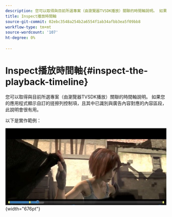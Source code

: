 ```yaml
---
description: 您可以取得與目前所選專案（由瀏覽器TVSDK播放）關聯的時間軸說明。 如果您的應用程式顯示自訂的搓擦列控制項，且其中已識別與廣告內容對應的內容區段，此說明會很有用。
title: Inspect播放時間軸
source-git-commit: 02ebc3548a254b2a6554f1ab34afbb3ea5f09bb8
workflow-type: tm+mt
source-wordcount: '107'
ht-degree: 0%

---
```


# Inspect播放時間軸{#inspect-the-playback-timeline}

您可以取得與目前所選專案（由瀏覽器TVSDK播放）關聯的時間軸說明。 如果您的應用程式顯示自訂的搓擦列控制項，且其中已識別與廣告內容對應的內容區段，此說明會很有用。

以下是實作範例：
<!--<a id="fig_9CB8AF44F122405C9B78006ADC10F5B1"></a>-->

![](assets/timeline.png){width="676pt"}
